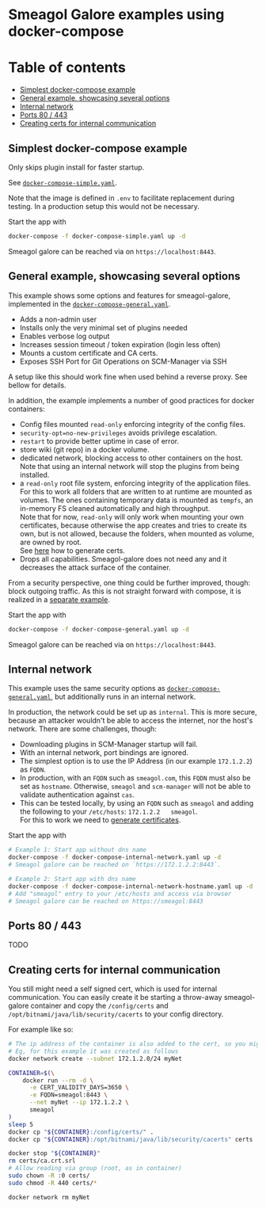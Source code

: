 Smeagol Galore examples using docker-compose
====


# Table of contents

<!-- Update with `doctoc --notitle README.md`. See https://github.com/thlorenz/doctoc -->
<!-- START doctoc generated TOC please keep comment here to allow auto update -->
<!-- DON'T EDIT THIS SECTION, INSTEAD RE-RUN doctoc TO UPDATE -->


- [Simplest docker-compose example](#simplest-docker-compose-example)
- [General example, showcasing several options](#general-example-showcasing-several-options)
- [Internal network](#internal-network)
- [Ports 80 / 443](#ports-80--443)
- [Creating certs for internal communication](#creating-certs-for-internal-communication)

<!-- END doctoc generated TOC please keep comment here to allow auto update -->


## Simplest docker-compose example

Only skips plugin install for faster startup. 
 
See [`docker-compose-simple.yaml`](docker-compose-simple.yaml).

Note that the image is defined in `.env` to facilitate replacement during testing.
In a production setup this would not be necessary. 

Start the app with 

```bash
docker-compose -f docker-compose-simple.yaml up -d
```

Smeagol galore can be reached via on `https://localhost:8443`.

## General example, showcasing several options 

This example shows some options and features for smeagol-galore, implemented in the 
[`docker-compose-general.yaml`](docker-compose-general.yaml).

* Adds a non-admin user
* Installs only the very minimal set of plugins needed
* Enables verbose log output
* Increases session timeout  / token expiration (login less often)
* Mounts a custom certificate and CA certs. 
* Exposes SSH Port for Git Operations on SCM-Manager via SSH

A setup like this should work fine when used behind a reverse proxy. See bellow for details.

In addition, the example implements a number of good practices for docker containers:

* Config files mounted `read-only` enforcing integrity of the config files.
* `security-opt=no-new-privileges` avoids privilege escalation.
* `restart` to provide better uptime in case of error.
* store wiki (git repo) in a docker volume.
* dedicated network, blocking access to other containers on the host.  
  Note that using an internal network will stop the plugins from being installed.  
* a `read-only` root file system, enforcing integrity of the application files.  
  For this to work all folders that are written to at runtime are mounted as volumes. The ones containing temporary 
  data is mounted as `tempfs`, an in-memory FS cleaned automatically and high throughput.  
  Note that for now, `read-only` will only work when mounting your own certificates, because otherwise the app creates 
  and tries to create its own, but is not allowed, because the folders, when mounted as volume, are owned by root.  
  See [here](#creating-certs-for-internal-communication) how to generate certs.
* Drops all capabilities. Smeagol-galore does not need any and it decreases the attack surface of the container.

From a security perspective, one thing could be further improved, though: block outgoing traffic. As this is not 
straight forward with compose, it is realized in a [separate example](#internal-network). 
 
Start the app with 

```bash
docker-compose -f docker-compose-general.yaml up -d
```

Smeagol galore can be reached via on `https://localhost:8443`.


## Internal network 

This example uses the same security options as [`docker-compose-general.yaml`](docker-compose-general.yaml), but
additionally runs in an internal network. 

In production, the network could be set up as `internal`. This is more secure, because an attacker wouldn't be able
to access the internet, nor the host's network. There are some challenges, though:

* Downloading plugins in SCM-Manager startup will fail.
* With an internal network, port bindings are ignored.
 * The simplest option is to use the IP Address (in our example `172.1.2.2`) as `FQDN`.   
 * In production, with an `FQDN` such as `smeagol.com`, this `FQDN` must also be set as `hostname`.
   Otherwise, `smeagol` and `scm-manager` will not be able to validate authentication against `cas`.
 * This can be tested locally, by using an `FQDN` such as  `smeagol` and adding the following to your 
     `/etc/hosts`: `172.1.2.2   smeagol`.  
    For this to work we need to [generate certificates](#creating-certs-for-internal-communication).

Start the app with 

```bash
# Example 1: Start app without dns name
docker-compose -f docker-compose-internal-network.yaml up -d
# Smeagol galore can be reached on `https://172.1.2.2:8443`.

# Example 2: Start app with dns name
docker-compose -f docker-compose-internal-network-hostname.yaml up -d
# Add "smeagol" entry to your /etc/hosts and access via browser
# Smeagol galore can be reached on https://smeagol:8443
```


## Ports 80 / 443

TODO

## Creating certs for internal communication

You still might need a self signed cert, which is used for internal communication.
You can easily create it be starting a throw-away smeagol-galore container and copy the 
 `/config/certs` and `/opt/bitnami/java/lib/security/cacerts` to your config directory. 

For example like so:

```bash
# The ip address of the container is also added to the cert, so you might want to specify it.
# Eg, for this example it was created as follows
docker network create --subnet 172.1.2.0/24 myNet

CONTAINER=$(\
    docker run --rm -d \
      -e CERT_VALIDITY_DAYS=3650 \
      -e FQDN=smeagol:8443 \
      --net myNet --ip 172.1.2.2 \
      smeagol
)
sleep 5
docker cp "${CONTAINER}:/config/certs/" .
docker cp "${CONTAINER}:/opt/bitnami/java/lib/security/cacerts" certs

docker stop "${CONTAINER}"
rm certs/ca.crt.srl
# Allow reading via group (root, as in container)
sudo chown -R :0 certs/
sudo chmod -R 440 certs/*

docker network rm myNet
```